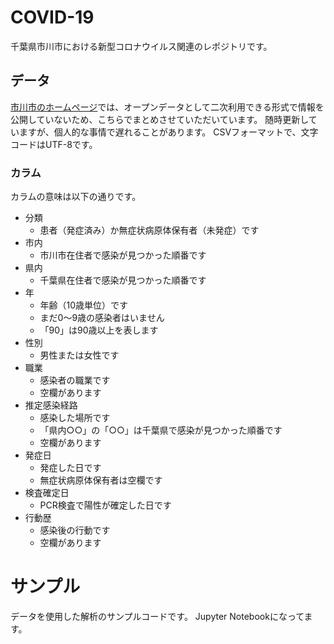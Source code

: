# COVID-19
千葉県市川市における新型コロナウイルス関連のレポジトリです。

## データ
[市川市のホームページ](https://www.city.ichikawa.lg.jp/pub01/hasseijokyo.html)では、オープンデータとして二次利用できる形式で情報を公開していないため、こちらでまとめさせていただいています。
随時更新していますが、個人的な事情で遅れることがあります。
CSVフォーマットで、文字コードはUTF-8です。

### カラム
カラムの意味は以下の通りです。

- 分類
  - 患者（発症済み）か無症状病原体保有者（未発症）です
- 市内
  - 市川市在住者で感染が見つかった順番です
- 県内
  - 千葉県在住者で感染が見つかった順番です
- 年
  - 年齢（10歳単位）です
  - まだ0～9歳の感染者はいません
  - 「90」は90歳以上を表します
- 性別
  - 男性または女性です
- 職業
  - 感染者の職業です
  - 空欄があります
- 推定感染経路
  - 感染した場所です
  - 「県内○○」の「○○」は千葉県で感染が見つかった順番です
  - 空欄があります
- 発症日
  - 発症した日です
  - 無症状病原体保有者は空欄です
- 検査確定日
  - PCR検査で陽性が確定した日です
- 行動歴
  - 感染後の行動です
  - 空欄があります

# サンプル
データを使用した解析のサンプルコードです。
Jupyter Notebookになってます。
